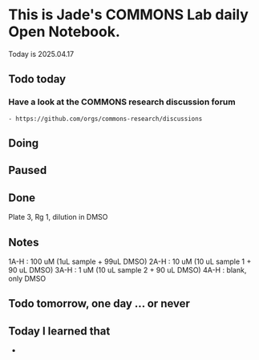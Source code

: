 
# This is Jade's COMMONS Lab daily Open Notebook.

Today is 2025.04.17

## Todo today

### Have a look at the COMMONS research discussion forum
    - https://github.com/orgs/commons-research/discussions


###
###

## Doing

## Paused

## Done
Plate 3, Rg 1, dilution in DMSO 

## Notes
1A-H : 100 uM (1uL sample + 99uL DMSO)
2A-H : 10 uM (10 uL sample 1 + 90 uL DMSO)
3A-H : 1 uM (10 uL sample 2 + 90 uL DMSO)
4A-H : blank, only DMSO 

## Todo tomorrow, one day ... or never 

## Today I learned that

- 